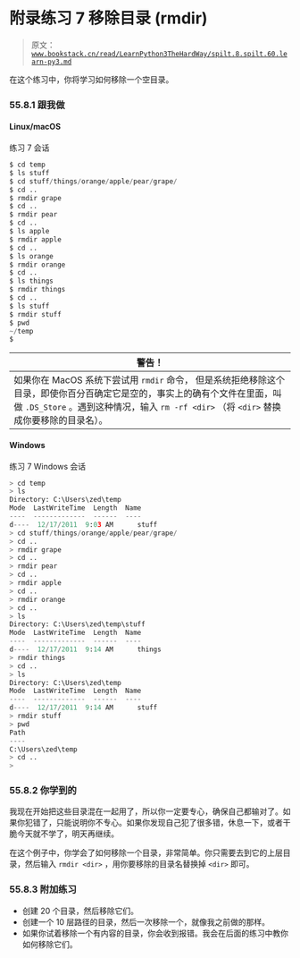 # 附录练习 7 移除目录 (rmdir)

> 原文：[`www.bookstack.cn/read/LearnPython3TheHardWay/spilt.8.spilt.60.learn-py3.md`](https://www.bookstack.cn/read/LearnPython3TheHardWay/spilt.8.spilt.60.learn-py3.md)

在这个练习中，你将学习如何移除一个空目录。

### 55.8.1 跟我做

#### Linux/macOS

练习 7 会话

```py
$ cd temp
$ ls stuff
$ cd stuff/things/orange/apple/pear/grape/
$ cd ..
$ rmdir grape
$ cd ..
$ rmdir pear
$ cd ..
$ ls apple
$ rmdir apple
$ cd ..
$ ls orange
$ rmdir orange
$ cd ..
$ ls things
$ rmdir things
$ cd ..
$ ls stuff
$ rmdir stuff
$ pwd
~/temp
$
```

| 警告！ |
| --- |
| 如果你在 MacOS 系统下尝试用 `rmdir` 命令， 但是系统拒绝移除这个目录，即使你百分百确定它是空的，事实上的确有个文件在里面，叫做 `.DS_Store` 。遇到这种情况，输入 `rm -rf <dir>` （将 `<dir>` 替换成你要移除的目录名）。 |

#### Windows

练习 7 Windows 会话

```py
> cd temp
> ls
Directory: C:\Users\zed\temp
Mode  LastWriteTime  Length  Name
----  -------------  ------  ----
d----  12/17/2011  9:03 AM      stuff
> cd stuff/things/orange/apple/pear/grape/
> cd ..
> rmdir grape
> cd ..
> rmdir pear
> cd ..
> rmdir apple
> cd ..
> rmdir orange
> cd ..
> ls
Directory: C:\Users\zed\temp\stuff
Mode  LastWriteTime  Length  Name
----  -------------  ------  ----
d----  12/17/2011  9:14 AM      things
> rmdir things
> cd ..
> ls
Directory: C:\Users\zed\temp
Mode  LastWriteTime  Length  Name
----  -------------  ------  ----
d----  12/17/2011  9:14 AM      stuff
> rmdir stuff
> pwd
Path
----
C:\Users\zed\temp
> cd ..
>
```

### 55.8.2 你学到的

我现在开始把这些目录混在一起用了，所以你一定要专心，确保自己都输对了。如果你犯错了，只能说明你不专心。如果你发现自己犯了很多错，休息一下，或者干脆今天就不学了，明天再继续。

在这个例子中，你学会了如何移除一个目录，非常简单。你只需要去到它的上层目录，然后输入 `rmdir <dir>` ，用你要移除的目录名替换掉 `<dir>` 即可。

### 55.8.3 附加练习

*   创建 20 个目录，然后移除它们。
*   创建一个 10 层路径的目录，然后一次移除一个，就像我之前做的那样。
*   如果你试着移除一个有内容的目录，你会收到报错。我会在后面的练习中教你如何移除它们。